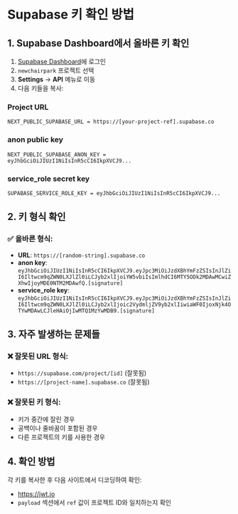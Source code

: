 # Supabase 키 확인 방법

## 1. Supabase Dashboard에서 올바른 키 확인

1. [Supabase Dashboard](https://supabase.com/dashboard)에 로그인
2. `newchairpark` 프로젝트 선택
3. **Settings** → **API** 메뉴로 이동
4. 다음 키들을 복사:

### Project URL
```
NEXT_PUBLIC_SUPABASE_URL = https://[your-project-ref].supabase.co
```

### anon public key
```
NEXT_PUBLIC_SUPABASE_ANON_KEY = eyJhbGciOiJIUzI1NiIsInR5cCI6IkpXVCJ9...
```

### service_role secret key
```
SUPABASE_SERVICE_ROLE_KEY = eyJhbGciOiJIUzI1NiIsInR5cCI6IkpXVCJ9...
```

## 2. 키 형식 확인

### ✅ 올바른 형식:
- **URL**: `https://[random-string].supabase.co`
- **anon key**: `eyJhbGciOiJIUzI1NiIsInR5cCI6IkpXVCJ9.eyJpc3MiOiJzdXBhYmFzZSIsInJlZiI6Iltwcm9qZWN0LXJlZl0iLCJyb2xlIjoiYW5vbiIsImlhdCI6MTY5ODk2MDAwMCwiZXhwIjoyMDE0NTM2MDAwfQ.[signature]`
- **service_role key**: `eyJhbGciOiJIUzI1NiIsInR5cCI6IkpXVCJ9.eyJpc3MiOiJzdXBhYmFzZSIsInJlZiI6Iltwcm9qZWN0LXJlZl0iLCJyb2xlIjoic2VydmljZV9yb2xlIiwiaWF0IjoxNjk4OTYwMDAwLCJleHAiOjIwMTQ1MzYwMDB9.[signature]`

## 3. 자주 발생하는 문제들

### ❌ 잘못된 URL 형식:
- `https://supabase.com/project/[id]` (잘못됨)
- `https://[project-name].supabase.co` (잘못됨)

### ❌ 잘못된 키 형식:
- 키가 중간에 잘린 경우
- 공백이나 줄바꿈이 포함된 경우
- 다른 프로젝트의 키를 사용한 경우

## 4. 확인 방법

각 키를 복사한 후 다음 사이트에서 디코딩하여 확인:
- https://jwt.io
- `payload` 섹션에서 `ref` 값이 프로젝트 ID와 일치하는지 확인
